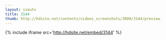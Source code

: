 ```yaml
---
layout: sieutv
title: 3144
thumb: http://hdsite.net/contents/videos_screenshots/3000/3144/preview_360p.mp4.jpg
---
```

{% include iframe src='http://hdsite.net/embed/3144' %}
 
